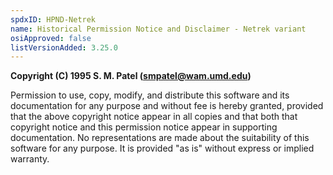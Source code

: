 ```yaml
---
spdxID: HPND-Netrek
name: Historical Permission Notice and Disclaimer - Netrek variant
osiApproved: false
listVersionAdded: 3.25.0
---
```


**Copyright (C) 1995 S. M. Patel (smpatel@wam.umd.edu)**

Permission to use, copy, modify, and distribute this software and its documentation for any purpose and without fee is hereby granted, provided that the above copyright notice appear in all copies and that both that copyright notice and this permission notice appear in supporting documentation. No representations are made about the suitability of this software for any purpose. It is provided "as is" without express or implied warranty.
